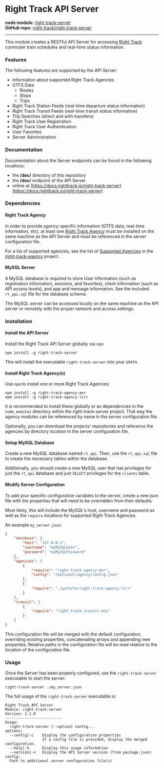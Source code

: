 Right Track API Server
========================

**node module:** [right-track-server](https://www.npmjs.com/package/right-track-server)  
**GitHub repo:** [right-track/right-track-server](https://github.com/right-track/right-track-server)

--- 

This module creates a RESTful API Server for accessing [Right Track](https://github.com/right-track) 
commuter train schedules and real-time status information.


### Features

The following features are supported by the API Server:

- Information about supported Right Track Agencies
- GTFS Data
    - Routes
    - Stops
    - Trips
- Right Track Station Feeds
(real-time departure status information)
- Right Track Transit Feeds
(real-time transit status information)
- Trip Searches (direct and with transfers)
- Right Track User Registration
- Right Track User Authentication
- User Favorites
- Server Administration


### Documentation

Documentation about the Server endpoints can be found in the following locations:

- the **/doc/** directory of this repository
- the **/doc/** endpoint of the API Server
- online at [https://docs.righttrack.io/right-track-server](https://docs.righttrack.io/right-track-server)


### Dependencies

#### Right Track Agency

In order to provide agency-specific information (GTFS data, real-time information, 
etc), at least one [Right Track Agency](https://github.com/right-track/?q=right-track-agency) 
must be installed on the same machine as the API Server and must be referenced 
in the server configuration file.

For a list of supported agencies, see the list of [Supported Agencies](https://github.com/right-track/right-track-agency#supported-agencies) 
in the [right-track-agency](https://github.com/right-track/right-track-agency) 
project.

#### MySQL Server

A MySQL database is required to store User information (such as registration 
information, sessions, and favorites), client information (such as API access 
levels), and app and message information.  See the included `rt_api.sql` file 
for the database schema.

The MySQL server can be accessed locally on the same machine as the API server 
or remotely with the proper network and access settings.


### Installation

#### Install the API Server

Install the Right Track API Server globally via `npm`:

```shell
npm install -g right-track-server
``` 

This will install the executable `right-track-server` into your `$PATH`.

#### Install Right Track Agency(s)

Use `npm` to install one or more Right Track Agencies:

```shell
npm install -g right-track-agency-mnr
npm install -g right-track-agency-lirr
```

It is recommended to install these globally or as dependencies in the 
`node_modules` directory within the right-track-server project.  That way 
the agency modules can be referenced by name in the server configuration file.

Optionally, you can download the projects' repositories and reference the 
agencies by directory location in the server configuration file.

#### Setup MySQL Database

Create a new MySQL database named `rt_api`.  Then, use the `rt_api.sql` file 
to create the necessary tables within the database.

Additionally, you should create a new MySQL user that has privileges for just 
the `rt_api` database and just `SELECT` privileges for the `clients` table.

#### Modify Server Configuration

To add your specific configuration variables to the server, create a new json 
file with the properties that will need to be overridden from their defaults:

Most likely, this will include the MySQL's host, username and password as well 
as the `require` locations for supported Right Track Agencies.

An example `my_server.json`:
```json
{
    "database": {
        "host": "127.0.0.1",
        "username": "myMySQLUser",
        "password": "myMySQLPassword"
    },
    "agencies": [
        {
            "require": "right-track-agency-mnr",
            "config": "/optional/agency/config.json"
        },
        {
            "require": "./path/to/right-track-agency-lirr"
        }
    ],
    "transit": [
        {
            "require": "right-track-transit-mta"
        }
    ]
}
```

This configuration file will be merged with the default configuration, overriding 
existing properties, concatenating arrays and appending new properties.  Relative 
paths in the configuration file will be read relative to the location of the 
configuration file.

### Usage

Once the Server has been properly configured, use the `right-track-server` 
executable to start the server:

```shell
right-track-server ./my_server.json
```

The full usage of the `right-track-server` executable is:

```shell
Right Track API Server
Module: right-track-server
Version: 1.1.0
--------------------------
Usage:
  right-track-server [--option] config...
options:
  --config|-c    Display the configuration properties
                 If a config file is provided, display the merged configuration.
  --help|-h      Display this usage information
  --version|-v   Display the API Server version (from package.json)
config:
  Path to additional server configuration file(s)
```